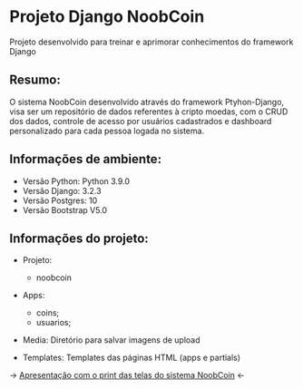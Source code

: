 
# Projeto Django NoobCoin
Projeto desenvolvido para treinar e aprimorar conhecimentos do framework Django

## Resumo:
O sistema NoobCoin desenvolvido através do framework Ptyhon-Django, visa ser um repositório de dados referentes à cripto moedas, com o CRUD dos dados, controle de acesso por usuários cadastrados e dashboard personalizado para cada pessoa logada no sistema.

## Informações de ambiente:
* Versão Python: Python 3.9.0
* Versão Django: 3.2.3
* Versão Postgres: 10
* Versão Bootstrap V5.0

## Informações do projeto:
* Projeto:
  * noobcoin

* Apps:
  * coins;
  * usuarios;
 
 * Media: Diretório para salvar imagens de upload

* Templates: Templates das páginas HTML (apps e partials)

-> [Apresentação com o print das telas do sistema NoobCoin](https://github.com/LucasAlbFar/Django_ByeBnb/blob/main/NoobCoin.pptx) <-


